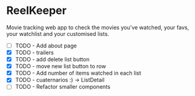 # ReelKeeper

Movie tracking web app to check the movies you've watched, your favs, your watchlist and your customised lists.

- [ ] TODO - Add about page
- [x] TODO - trailers
- [x] TODO - add delete list button
- [x] TODO - move new list button to row
- [x] TODO - Add number of items watched in each list
- [x] TODO - cuaternarios :) -> ListDetail
- [ ] TODO - Refactor smaller components
